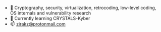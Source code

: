 - 👀 Cryptography, security, virtualization, retrocoding, low-level coding, OS internals and vulnerability research
- 🌱 Currently learning CRYSTALS-Kyber
- 📫 zirakz@protonmail.com

<!---
z80bd19/z80bd19 is a ✨ special ✨ repository because its `README.md` (this file) appears on your GitHub profile.
You can click the Preview link to take a look at your changes.
--->
